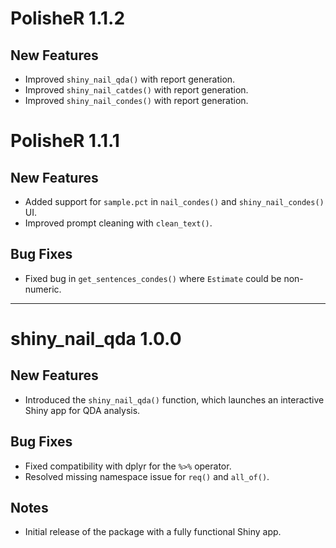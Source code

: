 # PolisheR 1.1.2

## New Features
- Improved `shiny_nail_qda()` with report generation.
- Improved `shiny_nail_catdes()` with report generation.
- Improved `shiny_nail_condes()` with report generation.

# PolisheR 1.1.1

## New Features
- Added support for `sample.pct` in `nail_condes()` and `shiny_nail_condes()` UI.
- Improved prompt cleaning with `clean_text()`.

## Bug Fixes
- Fixed bug in `get_sentences_condes()` where `Estimate` could be non-numeric.

---

# shiny_nail_qda 1.0.0

## New Features
- Introduced the `shiny_nail_qda()` function, which launches an interactive Shiny app for QDA analysis.

## Bug Fixes
- Fixed compatibility with dplyr for the `%>%` operator.
- Resolved missing namespace issue for `req()` and `all_of()`.

## Notes
- Initial release of the package with a fully functional Shiny app.
